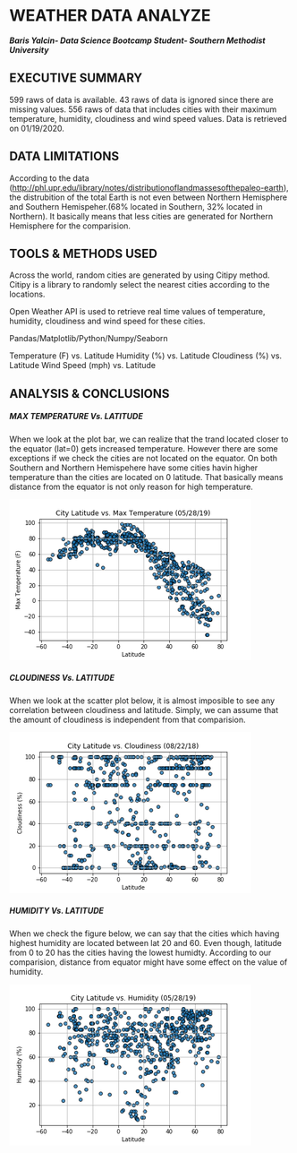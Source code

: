 # WEATHER DATA ANALYZE
***Baris Yalcin- Data Science Bootcamp Student- Southern Methodist University***
## EXECUTIVE SUMMARY
599 raws of data is available. 43 raws of data is ignored since there are missing values. 556 raws of data that includes cities with their maximum temperature, humidity, cloudiness and wind speed values. Data is retrieved on 01/19/2020.
## DATA LIMITATIONS
According to the data (http://phl.upr.edu/library/notes/distributionoflandmassesofthepaleo-earth), the distrubition of the total Earth is not even between Northern Hemisphere and Southern Hemispeher.(68% located in Southern, 32% located in Northern). It basically means that less cities are generated for Northern Hemisphere for the comparision.
## TOOLS & METHODS USED
Across the world, random cities are generated by using Citipy method. Citipy is a library to randomly select the nearest cities according to the locations.

Open Weather API is used to retrieve real time values of temperature, humidity, cloudiness and wind speed for these cities.

Pandas/Matplotlib/Python/Numpy/Seaborn

Temperature (F) vs. Latitude
Humidity (%) vs. Latitude
Cloudiness (%) vs. Latitude
Wind Speed (mph) vs. Latitude
## ANALYSIS & CONCLUSIONS
##### MAX TEMPERATURE Vs. LATITUDE
When we look at the plot bar, we can realize that the trand located closer to the equator (lat=0) gets increased temperature. However there are some exceptions if we check the cities are not located on the equator. On both Southern and Northern Hemispehere have some cities havin higher temperature than the cities are located on 0 latitude. That basically means distance from the equator is not only reason for high temperature.

![Max_Temp](https://github.com/brsylcn/API-challange/blob/master/WeatherPy/01_MaxTemp_Latitude.png)

##### CLOUDINESS Vs. LATITUDE
When we look at the scatter plot below, it is almost imposible to see any correlation  between cloudiness and latitude. Simply, we can assume that the amount of cloudiness is independent from that comparision.

![Cloud](https://github.com/brsylcn/API-challange/blob/master/WeatherPy/03_Cloudiness_Latitude.png)

##### HUMIDITY Vs. LATITUDE
When we check the figure below, we can say that the cities which having highest humidity are located between lat 20 and 60. Even though, latitude from 0 to 20 has the cities having the lowest humidty. According to our comparision, distance from equator might have some effect on the value of humidity. 

![Humid](https://github.com/brsylcn/API-challange/blob/master/WeatherPy/02_Humidity_Latitude.png)
